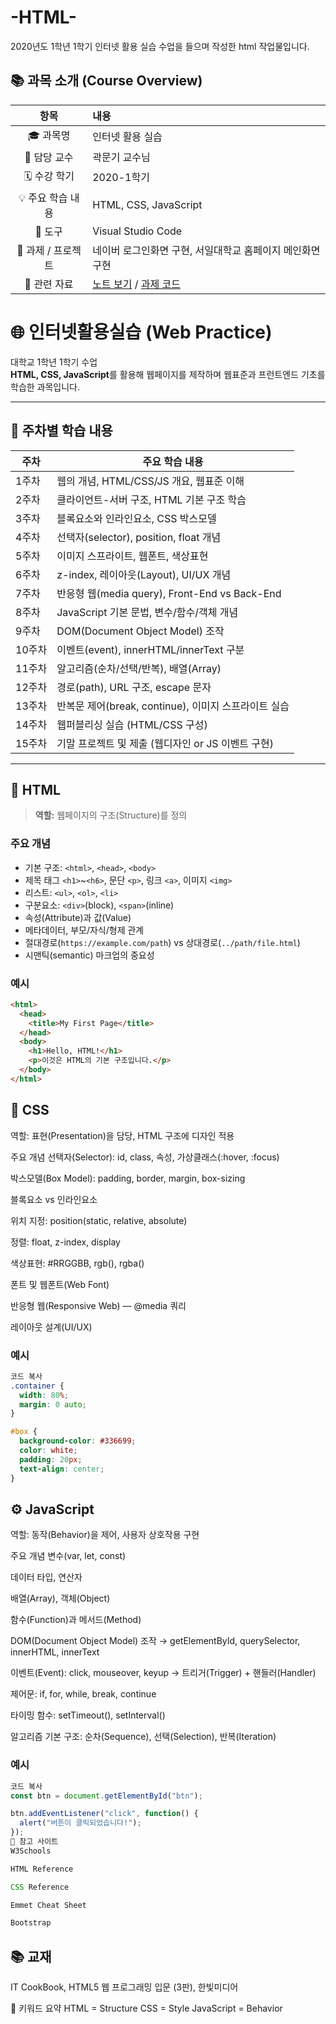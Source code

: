 # -HTML-

2020년도 1학년 1학기 인터넷 활용 실습 수업을 들으며 작성한 html 작업물입니다.

## 📚 과목 소개 (Course Overview)

| 항목 | 내용 |
|:----:|:-----|
| 🎓 과목명 | 인터넷 활용 실습 |
| 🏫 담당 교수 | 곽문기 교수님 |
| 🗓️ 수강 학기 | 2020-1학기 |
| 💡 주요 학습 내용 | HTML, CSS, JavaScript |
| 🧰 도구 | Visual Studio Code |
| 🧩 과제 / 프로젝트 | 네이버 로그인화면 구현, 서일대학교 홈페이지 메인화면 구현 |
| 🔗 관련 자료 | [노트 보기](./notes/README.md) / [과제 코드](./assignments/) |

# 🌐 인터넷활용실습 (Web Practice)

대학교 1학년 1학기 수업  
**HTML, CSS, JavaScript**를 활용해 웹페이지를 제작하며 웹표준과 프런트엔드 기초를 학습한 과목입니다.

---

## 📅 주차별 학습 내용

| 주차 | 주요 학습 내용 |
|------|----------------|
| 1주차 | 웹의 개념, HTML/CSS/JS 개요, 웹표준 이해 |
| 2주차 | 클라이언트-서버 구조, HTML 기본 구조 학습 |
| 3주차 | 블록요소와 인라인요소, CSS 박스모델 |
| 4주차 | 선택자(selector), position, float 개념 |
| 5주차 | 이미지 스프라이트, 웹폰트, 색상표현 |
| 6주차 | z-index, 레이아웃(Layout), UI/UX 개념 |
| 7주차 | 반응형 웹(media query), Front-End vs Back-End |
| 8주차 | JavaScript 기본 문법, 변수/함수/객체 개념 |
| 9주차 | DOM(Document Object Model) 조작 |
| 10주차 | 이벤트(event), innerHTML/innerText 구분 |
| 11주차 | 알고리즘(순차/선택/반복), 배열(Array) |
| 12주차 | 경로(path), URL 구조, escape 문자 |
| 13주차 | 반복문 제어(break, continue), 이미지 스프라이트 실습 |
| 14주차 | 웹퍼블리싱 실습 (HTML/CSS 구성) |
| 15주차 | 기말 프로젝트 및 제출 (웹디자인 or JS 이벤트 구현) |

---

## 🧱 HTML

> **역할:** 웹페이지의 구조(Structure)를 정의

### 주요 개념
- 기본 구조: `<html>`, `<head>`, `<body>`
- 제목 태그 `<h1>`~`<h6>`, 문단 `<p>`, 링크 `<a>`, 이미지 `<img>`
- 리스트: `<ul>`, `<ol>`, `<li>`
- 구분요소: `<div>`(block), `<span>`(inline)
- 속성(Attribute)과 값(Value)
- 메타데이터, 부모/자식/형제 관계
- 절대경로(`https://example.com/path`) vs 상대경로(`../path/file.html`)
- 시맨틱(semantic) 마크업의 중요성

### 예시
```html
<html>
  <head>
    <title>My First Page</title>
  </head>
  <body>
    <h1>Hello, HTML!</h1>
    <p>이것은 HTML의 기본 구조입니다.</p>
  </body>
</html>
```


## 🎨 CSS
역할: 표현(Presentation)을 담당, HTML 구조에 디자인 적용

주요 개념
선택자(Selector): id, class, 속성, 가상클래스(:hover, :focus)

박스모델(Box Model): padding, border, margin, box-sizing

블록요소 vs 인라인요소

위치 지정: position(static, relative, absolute)

정렬: float, z-index, display

색상표현: #RRGGBB, rgb(), rgba()

폰트 및 웹폰트(Web Font)

반응형 웹(Responsive Web) — @media 쿼리

레이아웃 설계(UI/UX)

### 예시
```css
코드 복사
.container {
  width: 80%;
  margin: 0 auto;
}

#box {
  background-color: #336699;
  color: white;
  padding: 20px;
  text-align: center;
}
```

## ⚙️ JavaScript
역할: 동작(Behavior)을 제어, 사용자 상호작용 구현

주요 개념
변수(var, let, const)

데이터 타입, 연산자

배열(Array), 객체(Object)

함수(Function)과 메서드(Method)

DOM(Document Object Model) 조작
→ getElementById, querySelector, innerHTML, innerText

이벤트(Event): click, mouseover, keyup
→ 트리거(Trigger) + 핸들러(Handler)

제어문: if, for, while, break, continue

타이밍 함수: setTimeout(), setInterval()

알고리즘 기본 구조: 순차(Sequence), 선택(Selection), 반복(Iteration)

### 예시
```javascript
코드 복사
const btn = document.getElementById("btn");

btn.addEventListener("click", function() {
  alert("버튼이 클릭되었습니다!");
});
🧾 참고 사이트
W3Schools

HTML Reference

CSS Reference

Emmet Cheat Sheet

Bootstrap
```

## 📚 교재
IT CookBook, HTML5 웹 프로그래밍 입문 (3판), 한빛미디어

🧠 키워드 요약
HTML = Structure
CSS = Style
JavaScript = Behavior

